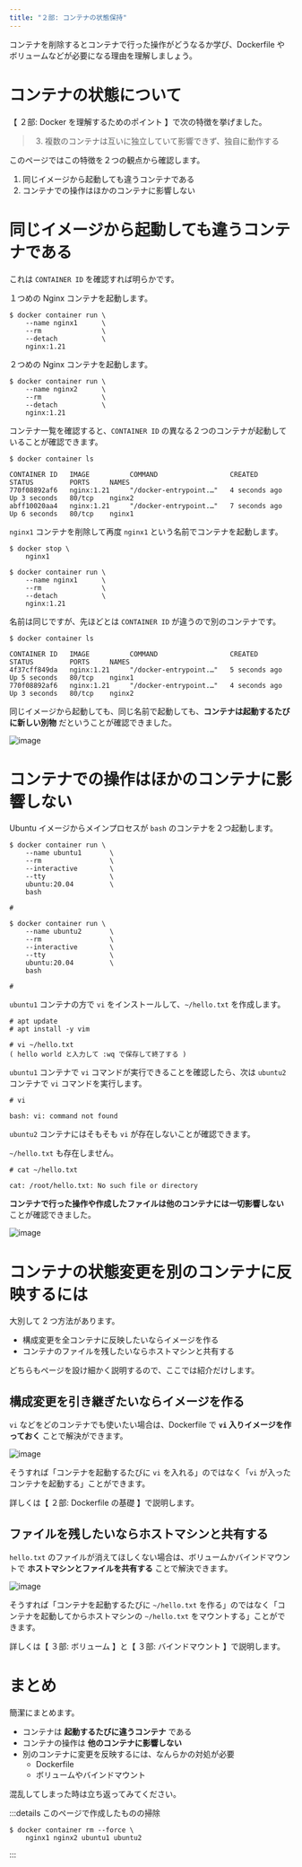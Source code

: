 ```yaml
---
title: "２部: コンテナの状態保持"
---
```


コンテナを削除するとコンテナで行った操作がどうなるか学び、Dockerfile やボリュームなどが必要になる理由を理解しましょう。

# コンテナの状態について
【 ２部: Docker を理解するためのポイント 】で次の特徴を挙げました。

> 3. 複数のコンテナは互いに独立していて影響できず、独自に動作する

このページではこの特徴を２つの観点から確認します。

1. 同じイメージから起動しても違うコンテナである
1. コンテナでの操作はほかのコンテナに影響しない

# 同じイメージから起動しても違うコンテナである
これは `CONTAINER ID` を確認すれば明らかです。

１つめの Nginx コンテナを起動します。

```:Host Machine
$ docker container run \
    --name nginx1      \
    --rm               \
    --detach           \
    nginx:1.21
```

２つめの Nginx コンテナを起動します。

```:Host Machine
$ docker container run \
    --name nginx2      \
    --rm               \
    --detach           \
    nginx:1.21
```

コンテナ一覧を確認すると、`CONTAINER ID` の異なる２つのコンテナが起動していることが確認できます。

```:Host Machine
$ docker container ls

CONTAINER ID   IMAGE          COMMAND                  CREATED         STATUS         PORTS     NAMES
770f08892af6   nginx:1.21     "/docker-entrypoint.…"   4 seconds ago   Up 3 seconds   80/tcp    nginx2
abff10020aa4   nginx:1.21     "/docker-entrypoint.…"   7 seconds ago   Up 6 seconds   80/tcp    nginx1
```

`nginx1` コンテナを削除して再度 `nginx1` という名前でコンテナを起動します。

```:Host Machine
$ docker stop \
    nginx1
    
$ docker container run \
    --name nginx1      \
    --rm               \
    --detach           \
    nginx:1.21
```

名前は同じですが、先ほどとは `CONTAINER ID` が違うので別のコンテナです。

```:Host Machine
$ docker container ls

CONTAINER ID   IMAGE          COMMAND                  CREATED         STATUS         PORTS     NAMES
4f37cff849da   nginx:1.21     "/docker-entrypoint.…"   5 seconds ago   Up 5 seconds   80/tcp    nginx1
770f08892af6   nginx:1.21     "/docker-entrypoint.…"   4 seconds ago   Up 3 seconds   80/tcp    nginx2
```

同じイメージから起動しても、同じ名前で起動しても、**コンテナは起動するたびに新しい別物** だということが確認できました。

![image](/images/structure/structure.038.jpeg)

# コンテナでの操作はほかのコンテナに影響しない
Ubuntu イメージからメインプロセスが `bash` のコンテナを２つ起動します。

```:Host Machine
$ docker container run \
    --name ubuntu1       \
    --rm                 \
    --interactive        \
    --tty                \
    ubuntu:20.04         \
    bash

#
```

```:Host Machine
$ docker container run \
    --name ubuntu2       \
    --rm                 \
    --interactive        \
    --tty                \
    ubuntu:20.04         \
    bash

#
```

`ubuntu1` コンテナの方で `vi` をインストールして、`~/hello.txt` を作成します。

```:Container ( ubuntu1 )
# apt update
# apt install -y vim

# vi ~/hello.txt
( hello world と入力して :wq で保存して終了する )
```

`ubuntu1` コンテナで `vi` コマンドが実行できることを確認したら、次は `ubuntu2` コンテナで `vi` コマンドを実行します。

```:Container ( ubuntu2 )
# vi

bash: vi: command not found
```

`ubuntu2` コンテナにはそもそも `vi` が存在しないことが確認できます。

`~/hello.txt` も存在しません。

```:Container ( ubuntu2 )
# cat ~/hello.txt

cat: /root/hello.txt: No such file or directory
```

**コンテナで行った操作や作成したファイルは他のコンテナには一切影響しない** ことが確認できました。

![image](/images/structure/structure.039.jpeg)

# コンテナの状態変更を別のコンテナに反映するには
大別して 2 つ方法があります。

- 構成変更を全コンテナに反映したいならイメージを作る
- コンテナのファイルを残したいならホストマシンと共有する

どちらもページを設け細かく説明するので、ここでは紹介だけします。

## 構成変更を引き継ぎたいならイメージを作る
`vi` などをどのコンテナでも使いたい場合は、Dockerfile で **`vi` 入りイメージを作っておく** ことで解決ができます。

![image](/images/structure/structure.040.jpeg)

そうすれば「コンテナを起動するたびに `vi` を入れる」のではなく「`vi` が入ったコンテナを起動する」ことができます。

詳しくは【 ２部: Dockerfile の基礎 】で説明します。

## ファイルを残したいならホストマシンと共有する
`hello.txt` のファイルが消えてほしくない場合は、ボリュームかバインドマウントで **ホストマシンとファイルを共有する** ことで解決できます。

![image](/images/structure/structure.041.jpeg)

そうすれば「コンテナを起動するたびに `~/hello.txt` を作る」のではなく「コンテナを起動してからホストマシンの `~/hello.txt` をマウントする」ことができます。

詳しくは【 ３部: ボリューム 】と【 ３部: バインドマウント 】で説明します。

# まとめ
簡潔にまとめます。

- コンテナは **起動するたびに違うコンテナ** である
- コンテナの操作は **他のコンテナに影響しない**
- 別のコンテナに変更を反映するには、なんらかの対処が必要
  - Dockerfile
  - ボリュームやバインドマウント

混乱してしまった時は立ち返ってみてください。

:::details このページで作成したものの掃除
```:Host Machine
$ docker container rm --force \
    nginx1 nginx2 ubuntu1 ubuntu2
```
:::
